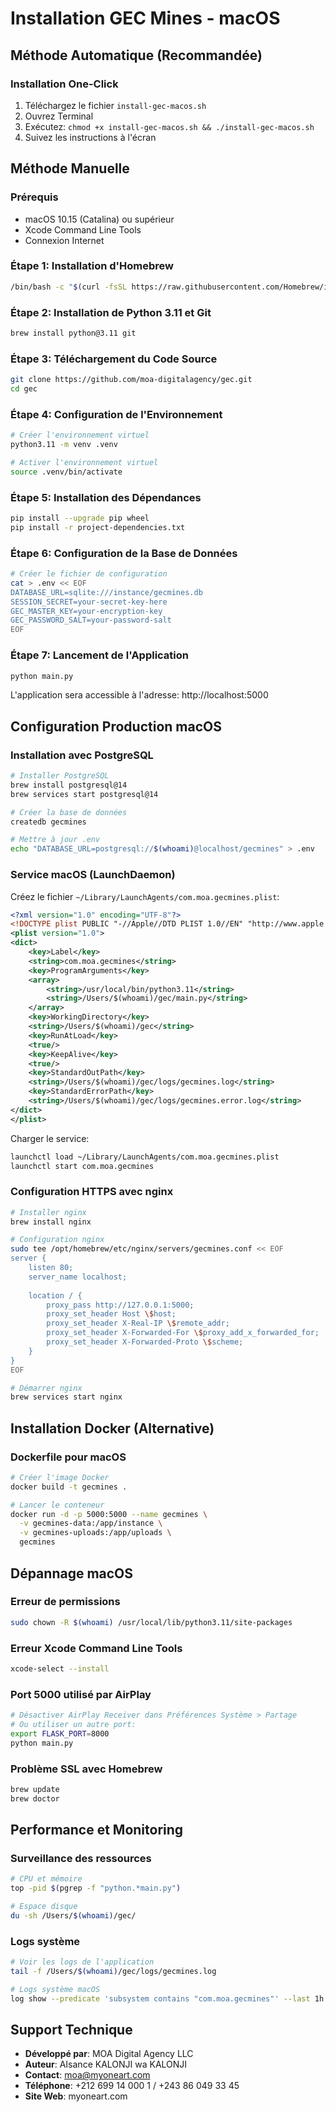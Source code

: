 # Installation GEC Mines - macOS

## Méthode Automatique (Recommandée)

### Installation One-Click
1. Téléchargez le fichier `install-gec-macos.sh`
2. Ouvrez Terminal
3. Exécutez: `chmod +x install-gec-macos.sh && ./install-gec-macos.sh`
4. Suivez les instructions à l'écran

## Méthode Manuelle

### Prérequis
- macOS 10.15 (Catalina) ou supérieur
- Xcode Command Line Tools
- Connexion Internet

### Étape 1: Installation d'Homebrew
```bash
/bin/bash -c "$(curl -fsSL https://raw.githubusercontent.com/Homebrew/install/HEAD/install.sh)"
```

### Étape 2: Installation de Python 3.11 et Git
```bash
brew install python@3.11 git
```

### Étape 3: Téléchargement du Code Source
```bash
git clone https://github.com/moa-digitalagency/gec.git
cd gec
```

### Étape 4: Configuration de l'Environnement
```bash
# Créer l'environnement virtuel
python3.11 -m venv .venv

# Activer l'environnement virtuel
source .venv/bin/activate
```

### Étape 5: Installation des Dépendances
```bash
pip install --upgrade pip wheel
pip install -r project-dependencies.txt
```

### Étape 6: Configuration de la Base de Données
```bash
# Créer le fichier de configuration
cat > .env << EOF
DATABASE_URL=sqlite:///instance/gecmines.db
SESSION_SECRET=your-secret-key-here
GEC_MASTER_KEY=your-encryption-key
GEC_PASSWORD_SALT=your-password-salt
EOF
```

### Étape 7: Lancement de l'Application
```bash
python main.py
```

L'application sera accessible à l'adresse: http://localhost:5000

## Configuration Production macOS

### Installation avec PostgreSQL
```bash
# Installer PostgreSQL
brew install postgresql@14
brew services start postgresql@14

# Créer la base de données
createdb gecmines

# Mettre à jour .env
echo "DATABASE_URL=postgresql://$(whoami)@localhost/gecmines" > .env
```

### Service macOS (LaunchDaemon)
Créez le fichier `~/Library/LaunchAgents/com.moa.gecmines.plist`:
```xml
<?xml version="1.0" encoding="UTF-8"?>
<!DOCTYPE plist PUBLIC "-//Apple//DTD PLIST 1.0//EN" "http://www.apple.com/DTDs/PropertyList-1.0.dtd">
<plist version="1.0">
<dict>
    <key>Label</key>
    <string>com.moa.gecmines</string>
    <key>ProgramArguments</key>
    <array>
        <string>/usr/local/bin/python3.11</string>
        <string>/Users/$(whoami)/gec/main.py</string>
    </array>
    <key>WorkingDirectory</key>
    <string>/Users/$(whoami)/gec</string>
    <key>RunAtLoad</key>
    <true/>
    <key>KeepAlive</key>
    <true/>
    <key>StandardOutPath</key>
    <string>/Users/$(whoami)/gec/logs/gecmines.log</string>
    <key>StandardErrorPath</key>
    <string>/Users/$(whoami)/gec/logs/gecmines.error.log</string>
</dict>
</plist>
```

Charger le service:
```bash
launchctl load ~/Library/LaunchAgents/com.moa.gecmines.plist
launchctl start com.moa.gecmines
```

### Configuration HTTPS avec nginx
```bash
# Installer nginx
brew install nginx

# Configuration nginx
sudo tee /opt/homebrew/etc/nginx/servers/gecmines.conf << EOF
server {
    listen 80;
    server_name localhost;
    
    location / {
        proxy_pass http://127.0.0.1:5000;
        proxy_set_header Host \$host;
        proxy_set_header X-Real-IP \$remote_addr;
        proxy_set_header X-Forwarded-For \$proxy_add_x_forwarded_for;
        proxy_set_header X-Forwarded-Proto \$scheme;
    }
}
EOF

# Démarrer nginx
brew services start nginx
```

## Installation Docker (Alternative)

### Dockerfile pour macOS
```bash
# Créer l'image Docker
docker build -t gecmines .

# Lancer le conteneur
docker run -d -p 5000:5000 --name gecmines \
  -v gecmines-data:/app/instance \
  -v gecmines-uploads:/app/uploads \
  gecmines
```

## Dépannage macOS

### Erreur de permissions
```bash
sudo chown -R $(whoami) /usr/local/lib/python3.11/site-packages
```

### Erreur Xcode Command Line Tools
```bash
xcode-select --install
```

### Port 5000 utilisé par AirPlay
```bash
# Désactiver AirPlay Receiver dans Préférences Système > Partage
# Ou utiliser un autre port:
export FLASK_PORT=8000
python main.py
```

### Problème SSL avec Homebrew
```bash
brew update
brew doctor
```

## Performance et Monitoring

### Surveillance des ressources
```bash
# CPU et mémoire
top -pid $(pgrep -f "python.*main.py")

# Espace disque
du -sh /Users/$(whoami)/gec/
```

### Logs système
```bash
# Voir les logs de l'application
tail -f /Users/$(whoami)/gec/logs/gecmines.log

# Logs système macOS
log show --predicate 'subsystem contains "com.moa.gecmines"' --last 1h
```

## Support Technique
- **Développé par**: MOA Digital Agency LLC
- **Auteur**: AIsance KALONJI wa KALONJI
- **Contact**: moa@myoneart.com
- **Téléphone**: +212 699 14 000 1 / +243 86 049 33 45
- **Site Web**: myoneart.com